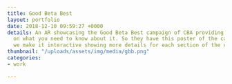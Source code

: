 ```yaml
---
title: Good Beta Best
layout: portfolio
date: 2018-12-10 09:59:27 +0000
details: An AR showcasing the Good Beta Best campaign of CBA providing information
  on what you need to know about it. So they have this poster of the campaign and
  we make it interactive showing more details for each section of the campaign.
thumbnail: "/uploads/assets/img/media/gbb.png"
categories:
- work

---
```

